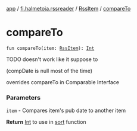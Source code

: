[app](../../index.md) / [fi.halmetoja.rssreader](../index.md) / [RssItem](index.md) / [compareTo](./compare-to.md)

# compareTo

`fun compareTo(item: `[`RssItem`](index.md)`): `[`Int`](https://kotlinlang.org/api/latest/jvm/stdlib/kotlin/-int/index.html)

TODO doesn't work like it suppose to

(compDate is null most of the time)

overrides compareTo in Comparable Interface

### Parameters

`item` - Compares item's pub date to another item

**Return**
[Int](https://kotlinlang.org/api/latest/jvm/stdlib/kotlin/-int/index.html) to use in [sort](https://kotlinlang.org/api/latest/jvm/stdlib/kotlin.collections/sort.html) function

